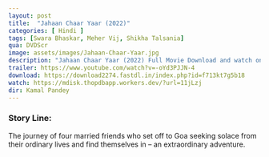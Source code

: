 ```yaml
---
layout: post
title:  "Jahaan Chaar Yaar (2022)"
categories: [ Hindi ]
tags: [Swara Bhaskar, Meher Vij, Shikha Talsania]
qua: DVDScr
image: assets/images/Jahaan-Chaar-Yaar.jpg
description: "Jahaan Chaar Yaar (2022) Full Movie Download and watch online 720p low file size 500 mb."
trailer: https://www.youtube.com/watch?v=-oYd3PJJN-4
download: https://download2274.fastdl.in/index.php?id=f713kt7g5b18
watch: https://mdisk.thopdbapp.workers.dev/?url=11jLzj
dir: Kamal Pandey
---
```


### Story Line:
The journey of four married friends who set off to Goa seeking solace from their ordinary lives and find themselves in – an extraordinary adventure.






